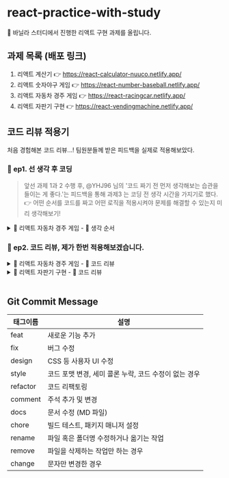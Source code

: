# react-practice-with-study
🍌 바닐라 스터디에서 진행한 리액트 구현 과제를 올립니다.

## 과제 목록 (배포 링크)
1. 리액트 계산기  👉 https://react-calculator-nuuco.netlify.app/
1. 리액트 숫자야구 게임  👉 https://react-number-baseball.netlify.app/
1. 리액트 자동차 경주 게임  👉 https://react-racingcar.netlify.app/
1. 리액트 자판기 구현  👉 https://react-vendingmachine.netlify.app/

## 코드 리뷰 적용기
처음 경험해본 코드 리뷰...! 팀원분들께 받은 피드백을 실제로 적용해보았다.
### 🔮 ep1. 선 생각 후 코딩
> 앞선 과제 1과 2 수행 후, @YHJ96 님의 '코드 짜기 전 먼저 생각해보는 습관을 들이는 게 좋다.'는 피드백을 통해 과제3 는 코딩 전 생각 시간을 가지기로 했다.       
> 👉 어떤 순서를 코드를 짜고 어떤 로직을 적용시켜야 문제를 해결할 수 있는지 미리 생각해보기!
<details>
<summary> 🚗 리액트 자동차 경주 게임 - 🧩 생각 순서</summary>
<div markdown="1">

**👉 처음에는 그냥 사용자가 다 규칙에 맞춰서 제대로 입력했을 때만 생각하자!**
1. 우선 필요한 state 를 파악한다.
2. 기본적으로 input 창이 두 개니까 각각 state 로 필요하겠지? 그리고 실행결과를 보여주는 state 도 필요.
3. 자동차 이름 state 와 시도할 횟수 state, 그리고 실행 결과 state 를 만든다. (carsInput, tryNum, result)
3. 앞의 두 state를 바탕으로 입력값을 받아와서 state에 저장해주는 로직(이벤트핸들러)을 먼저 짜면 되겠구나. 예외처리는 나중에 생각.
4. 각 버튼도 필요한 기능이 있으니 해당하는 이벤트핸들러를 만들어줘야겠네...    
   a) 자동차 이름 확인 버튼     
    -> 클릭했을 때, 입력값 유효성 검사해주면 되겠다. alert 창 띄우기    
    -> 에외처리니까 나중에 구현하자...     
   b) 시도할 횟수 확인 버튼       
   -> 클릭했을 때, 유효한 수인지 검사하고(alert 창 띄워주기) 유효하면 경주를 실행하자.   
   -> 예외처리는 나중에 한다 치고 일단 버튼 클릭시 경주 실행하게만 만들어 놓자...
5. 두 값을 이용해 경주를 하는 함수를 만든다. 경주 함수의 로직은 이 정도면 되겠지?   
   a) 자동자 이름을 쉼표 기준으로 나눠서 배열로 만들어준다.    
   ->  바로 객체로 만들면 입력 순서에 따라 결과값이 나오지 않음. (b, a, 12 하면 12, a, b 순서로 나옴)   
   b) 그 배열의 요소를 키로 하는 객체를 만들어 준다.   
   c) 시도 횟수 만큼 for 문을 돈다.     
   d) 각 자동차가 랜덤함수를 돌려 4이상이 나오면 해당 자동차를 키로 하는 값에 +1   
   e) 한 횟수 시도할 때마다의 객체 값을 실행 결과를 따로 저장해둔다.    
   f) for 문이 끝나면 이제 객체에는 최종결과가 담겨있다. 이 최종결과로 우승자를 뽑는다.      
   g) 각 횟수별 결과 + 우승 결과를 result 에 저장해야지.
6. result 가 다 나왔으니까 return 부분에 이 result를 보여주면 되겠다.

    **---- 예외 처리 ----**
7. 자동차 이름 예외처리를 한다.    
  -> 일단, split(,)로 배열어 담아오고 각 요소를 검사한다.   
  -> 빈 값이 있는지, 공백이 있는지, 5자를 초과하는지
8. 시도할 횟수 예외처리를 한다.    
  -> 0이나 음수면 alert     
  -> 자동차 이름이 유효성 검사를 통과 못했으면 alert (아... 유효성 검사 통과 여부 저장하는 state 도 필요하겠네....)
9. 자동차 이름이 유효성 검사 통과했는지 여부 저장하는 state를 만든다. (isValid)
10. 자동차 이름 확인 버튼 클릭시 유효성 검사 통과한 경우만 경주 실행.


**🤔❓ 고민 거리**
1) 자동차 이름 state를 문자열로 넣어줘야 좋을까, 배열을 넣어줘야 좋을까? 
  input 값을 받아오는 state는 정제해서 넣는게 좋은가 아님 그냥 넣고 쓸 때 상황맞춰 정제? 
2) 나는 input 태그에 value 값을 꼭 넣어주는데, 다른 사람도 넣어주는지, 이게 꼭 필요한건지 다른 사람 코드 확인해보자.
3) 어떤 이벤트에서 어떤 처리를 해줘하는지 헷갈린다. 좀 기획 부분이긴 한데...     
   -> 입력할 때 잘못 입력시 바로 alert가 좋을까, 확인 버튼 누른 뒤 alert가 좋을까?
4) 처음에는 result를 개행문자를 넣은 문자열로 세팅해서 {result}로 한번에 보여주려 했다.     
   -> 하지만 개행문자가 html 에서는 출력되지 않았다. 한줄로만 나옴...      
   -> `<pre>{result}</pre>` 로 넣으면 줄바꿈은 되나, 폰트 느낌이 달라져서 기각      
   -> 그래서 result를 배열로 만들고 map을 돌려 각 문자열을 `<span>{item}<br/></span>` 으로 출력 함.     
   -> 더 좋은 방법은 없을까?      
   ==> 해결 : css 로 white-space : pre 를 주면 폰트가 달라지지 않고 개행문자가 적용된다!        
   ===> 이렇게 `<p style={{whiteSpace:"pre"}} >`(개행문자 & 연속공백 인식) or pre-line(개행문자만 인식, 연속공백은 하나로 인식)
5) result를 map으로 뿌려줄 때, 키에 인덱스 말고 달리 줄게 있나...?   
    ===> npm 의 nanoid, shortid 모듈 다운받아 사용. 유니크한 아이디값을 사용할 수 있다. 하지만 이 문제의 경우 매번 값이 바뀌니 어차피 결과 전체를 리랜더해야해서 idx로 넣어주었다.
    ```bash
    $ npm i shortid
    ```
    ```jsx
    import shortid from 'shortid';

    ...
    //적용
    shortid.generate();  
    //ex) o5I6xwNG6j
    ```
</div>
</details>

### 🔮 ep2. 코드 리뷰, 제가 한번 적용해보겠습니다. 
<details>
<summary> 🚗 리액트 자동차 경주 게임 - 🍌 코드 리뷰</summary>
<div markdown="1">

1. handleCarsBtn 핸들러를 더 최적화 시키면 좋을 것 같다.   
   - 처음에 setIsValid(false) 로 하고 예외처리에서 걸리면 return 해버리고 걸리지 않으면 맨 마지막에 setIsValid(false) 해주면 코드를 더 줄일 수 있다.
   - 또한 alert 와 return 문은 합칠 수 있다. `return alert(...)` 이렇게.
   - 아니면 정규표현식을 써서 더 간략하게 예외처리 해줄 수 있지 않을까?
   - 💻 이전 코드
      ```jsx
      //car 종류 입력 확인 버튼 핸들러
      const handleCarsBtn = (e) => {
         e.preventDefault();
         const tmp = carsInput.split(',');
         setIsValid(true);
         for(let car of tmp) {
            if(car === '') {
               alert('빈 이름이 있습니다.');
               setIsValid(false);
               return;
            }else if(car.includes(' ')) {
               alert('공백을 포함할 수 없습니다.');
               setIsValid(false);
               return;
            }else if(car.length > 5) {
               alert('이름은 5자 이하만 가능합니다.');
               setIsValid(false);
               return;
            }
         }
      }
      ```
   - 💻 리뷰 반영 1
      ```jsx
      //car 종류 입력 확인 버튼 핸들러
      const handleCarsBtn = (e) => {
         e.preventDefault();
         const tmp = carsInput.split(',');
         setIsValid(false);
         for(let car of tmp) {
            if(car === '') {
               return alert('빈 이름이 있습니다.');
            }else if(car.includes(' ')) {
               return alert('공백을 포함할 수 없습니다.');
            }else if(car.length > 5) {
               return alert('이름은 5자 이하만 가능합니다.');
            }
         }
         setIsValid(true);
      }
      ``` 
   - 💻 리뷰 반영 2 : 정규 표현식 사용
      ```jsx
      //car 종류 입력 확인 버튼 핸들러
      const handleCarsBtn = (e) => {
         e.preventDefault();
         const tmp = carsInput.split(',');
         const regex = /^[^\s]{1,5}$/;
         setIsValid(false);
         for(let car of tmp) {
            if(!regex.test(car)) {
               return alert("이름은 공백 미포함 1 ~ 5자 사이여야 합니다.");
            }
         }
         setIsValid(true);
      }
      ```

1. 중첩 for 문과 중첩 if 사용으로 가독성이 안 좋다.
   - 중첩이 많아지는 부분은 따로 함수로 빼도 될 것 같다.
   - 💻 이전 코드
      ```jsx
      const tryArr = [];
      let max = 0; //우승자를 뽑기위해 최댓값 구하기
      for(let i = 1; i <= tryNum; i++) {
         for(let car in carsObj) {
            const randomNumber = Random.pickNumberInRange(1, 9);
            if(randomNumber >= 4) {
               carsObj[car] += 1;
               if(max < carsObj[car]) {
                  max = carsObj[car];
               }
            }
         }
         tryArr.push(...createTryMsg(carsArr, carsObj));
         tryArr.push('\n');
      }
      ```
   - 💻 리뷰 반영
      ```jsx
      const tryArr = [];
      for(let i = 1; i <= tryNum; i++) {
         tryOneRace(carsObj);
         tryArr.push(...createTryMsg(carsArr, carsObj));
         tryArr.push('\n');
      }

      ...
      //최댓값 구하는 로직은 마지막 시도가 끝난 뒤 실행
      let max = Math.max(...Object.values(carsObj));
      ...

      //1회 경주 실행 함수
      const tryOneRace = (carsObj) => {
         for(let car in carsObj) {
            const randomNumber = Random.pickNumberInRange(1, 9);
            if(randomNumber >= 4) {
               carsObj[car] += 1;
            }
         }
      }
      ```

</div>
</details>
<details>
<summary> 🥫 리액트 자판기 구현 - 🍌 코드 리뷰</summary>
<div markdown="1">

1. props의 undefined 처리는 props를 구조분해 할당으로 가져오는 부분에서 기본값 처리를 해주면 된다.
    - 리뷰 반영 전
        ```javascript
        //Management.jsx
        {/* products && 를 넣어주지 않으면 'map' undefined 가 뜬다. (테스트에서만) */}
        {/* 첫 렌더링시 products에 데이터가 안들어와서 undefined 일때 map 메서드를 써서 발생하는 오류 */}
        {products && products.map((el, idx) => (
        <tr key={idx}>
            <td>{el.product}</td>
            <td>{el.price}</td>
            <td>{el.count}</td>
        </tr>
        ))}
        ```
    - 리뷰 반영 후
        ```javascript
        ///Management.jsx
        function Management({products = [], setProducts}) { //기본값 처리
            ...
            {products.map((el, idx) => (
                <tr key={idx}>
                    <td>{el.product}</td>
                    <td>{el.price}</td>
                    <td>{el.count}</td>
                </tr>
            ))}
        }
        ```
1. `e.target.reset()` 을 사용하면 입력폼을 초기화 시킬 수 있다. 버튼 누른 후 값이 남아있지 않게 하기위해 사용하면 좋다.   
    => 입력값을 받아오는 이벤트 핸들러의 하단에 `e.target.reset()` 를 추가해주었다.

</div>
</details>


<br/>

## Git Commit Message

| 태그이름    | 설명                                                  |
| ----------- | -----------------------------------------------------|
| feat     | 새로운 기능 추가                                      |
| fix      | 버그 수정                                             |
| design   | CSS 등 사용자 UI 수정                                 |
| style    | 코드 포맷 변경, 세미 콜론 누락, 코드 수정이 없는 경우 |
| refactor | 코드 리팩토링                                         |
| comment  | 주석 추가 및 변경                                    |
| docs     | 문서 수정 (MD 파일)                                  | 
| chore    | 빌드 테스트, 패키지 매니저 설정                      |
| rename   | 파일 혹은 폴더명 수정하거나 옮기는 작업               |
| remove   | 파일을 삭제하는 작업만 하는 경우                     |
| change   | 문자만 변경한 경우                                  |


